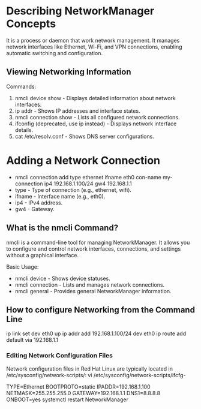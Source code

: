 # Describing NetworkManager Concepts
It is a process or daemon that work network management. It manages network interfaces like Ethernet, Wi-Fi, and VPN connections, enabling automatic switching and configuration.
## Viewing Networking Information
Commands:
1. nmcli device show - Displays detailed information about network interfaces.
2. ip addr - Shows IP addresses and interface states.
3. nmcli connection show - Lists all configured network connections.
4. ifconfig (deprecated, use ip instead) - Displays network interface details.
5. cat /etc/resolv.conf - Shows DNS server configurations.

# Adding a Network Connection
- nmcli connection add type ethernet ifname eth0 con-name my-connection ip4 192.168.1.100/24 gw4 192.168.1.1
- type - Type of connection (e.g., ethernet, wifi).
- ifname - Interface name (e.g., eth0).
- ip4 - IPv4 address.
- gw4 - Gateway.

## What is the nmcli Command?
nmcli is a command-line tool for managing NetworkManager. It allows you to configure and control network interfaces, connections, and settings without a graphical interface.

Basic Usage:
- nmcli device - Shows device statuses.
- nmcli connection - Lists and manages network connections.
- nmcli general - Provides general NetworkManager information.

## How to configure Networking from the Command Line
ip link set dev eth0 up
ip addr add 192.168.1.100/24 dev eth0
ip route add default via 192.168.1.1

### Editing Network Configuration Files
Network configuration files in Red Hat Linux are typically located in /etc/sysconfig/network-scripts/: 
vi /etc/sysconfig/network-scripts/ifcfg-<interface-name>

TYPE=Ethernet
BOOTPROTO=static
IPADDR=192.168.1.100
NETMASK=255.255.255.0
GATEWAY=192.168.1.1
DNS1=8.8.8.8
ONBOOT=yes
systemctl restart NetworkManager
